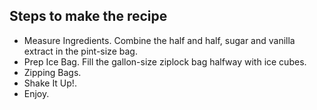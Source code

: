 ## Steps to make the recipe
* Measure Ingredients. Combine the half and half, sugar and vanilla extract in the pint-size bag.
* Prep Ice Bag. Fill the gallon-size ziplock bag halfway with ice cubes.
* Zipping Bags.
* Shake It Up!.
* Enjoy.
